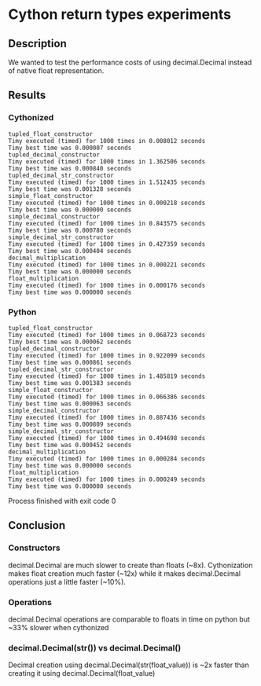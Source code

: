 # Cython return types experiments
## Description
We wanted to test the performance costs of using decimal.Decimal instead of native float representation.

## Results

### Cythonized
```
tupled_float_constructor
Timy executed (timed) for 1000 times in 0.008012 seconds
Timy best time was 0.000007 seconds
tupled_decimal_constructor
Timy executed (timed) for 1000 times in 1.362506 seconds
Timy best time was 0.000840 seconds
tupled_decimal_str_constructor
Timy executed (timed) for 1000 times in 1.512435 seconds
Timy best time was 0.001328 seconds
simple_float_constructor
Timy executed (timed) for 1000 times in 0.000218 seconds
Timy best time was 0.000000 seconds
simple_decimal_constructor
Timy executed (timed) for 1000 times in 0.843575 seconds
Timy best time was 0.000780 seconds
simple_decimal_str_constructor
Timy executed (timed) for 1000 times in 0.427359 seconds
Timy best time was 0.000404 seconds
decimal_multiplication
Timy executed (timed) for 1000 times in 0.000221 seconds
Timy best time was 0.000000 seconds
float_multiplication
Timy executed (timed) for 1000 times in 0.000176 seconds
Timy best time was 0.000000 seconds
```

### Python
```
tupled_float_constructor
Timy executed (timed) for 1000 times in 0.068723 seconds
Timy best time was 0.000062 seconds
tupled_decimal_constructor
Timy executed (timed) for 1000 times in 0.922099 seconds
Timy best time was 0.000861 seconds
tupled_decimal_str_constructor
Timy executed (timed) for 1000 times in 1.485819 seconds
Timy best time was 0.001383 seconds
simple_float_constructor
Timy executed (timed) for 1000 times in 0.066386 seconds
Timy best time was 0.000063 seconds
simple_decimal_constructor
Timy executed (timed) for 1000 times in 0.887436 seconds
Timy best time was 0.000809 seconds
simple_decimal_str_constructor
Timy executed (timed) for 1000 times in 0.494698 seconds
Timy best time was 0.000452 seconds
decimal_multiplication
Timy executed (timed) for 1000 times in 0.000284 seconds
Timy best time was 0.000000 seconds
float_multiplication
Timy executed (timed) for 1000 times in 0.000249 seconds
Timy best time was 0.000000 seconds
```

Process finished with exit code 0


## Conclusion
### Constructors
decimal.Decimal are much slower to create than floats (~8x).
Cythonization makes float creation much faster (~12x) while it makes decimal.Decimal 
operations just a little faster (~10%).

### Operations
decimal.Decimal operations are comparable to floats in time on python but ~33% slower when cythonized  

### decimal.Decimal(str()) vs decimal.Decimal()
Decimal creation using decimal.Decimal(str(float_value)) is ~2x faster than creating it 
using decimal.Decimal(float_value)
```
